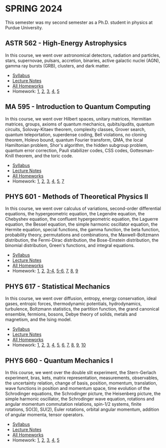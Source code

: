 # SPRING 2024

This semester was my second semester as a Ph.D. student in physics at Purdue University.

## ASTR 562 - High-Energy Astrophysics

In this course, we went over astronomical detectors, radiation and particles, stars, supernovae, pulsars, accretion, binaries, active galactic nuclei (AGN), gamma ray bursts (GRB), clusters, and dark matter.

-   [Syllabus](./ASTR562/Syllabus.pdf)
-   [Lecture Notes](./ASTR562/ASTR%20562%20-%20Lecture%20Notes.pdf)
-   [All Homeworks](./ASTR562/ASTR%20562%20-%20All%20Homeworks.pdf)
-   Homework: [1](./ASTR562/Homework/Homework%201%20Solution.pdf), [2](./ASTR562/Homework/Homework%202%20Solution.pdf), [3](./ASTR562/Homework/Homework%203%20Solution.pdf), [4](./ASTR562/Homework/Homework%204%20Solution.pdf), [5](./ASTR562/Homework/Homework%205%20Solution.pdf)

## MA 595 - Introduction to Quantum Computing

In this course, we went over Hilbert spaces, unitary matrices, Hermitian matrices, groups, axioms of quantum mechanics, qubits/qudits, quantum circuits, Solovay-Kitaev theorem, complexity classes, Grover search, quantum teleportation, superdense coding, Bell violations, no cloning theorem, Holevo bound, quantum Fourier transform, QMA, the local Hamiltonian problem, Shor's algorithm, the hidden subgroup problem, quantum error correction, Pauli stabilizer codes, CSS codes, Gottesman-Knill theorem, and the toric code.

-   [Syllabus](./MA595/Syllabus.pdf)
-   [Lecture Notes](./MA595/MA%20595%20-%20Lecture%20Notes.pdf)
-   [All Homeworks](./MA595/MA%20595%20-%20All%20Homeworks.pdf)
-   Homework: [1](./MA595/Homework/Homework%201%20Solution.pdf), [2](./MA595/Homework/Homework%202%20Solution.pdf), [3](./MA595/Homework/Homework%203%20Solution.pdf), [4](./MA595/Homework/Homework%204%20Solution.pdf), [5](./MA595/Homework/Homework%205%20Solution.pdf), [7](./MA595/Homework/Homework%207%20Solution.pdf)

## PHYS 601 - Methods of Theoretical Physics II

In this course, we went over calculus of variations, second-order differential equations, the hypergeometric equation, the Legendre equation, the Chebyshev equation, the confluent hypergeometric equation, the Laguerre equation, the Bessel equation, the simple harmonic oscillator equation, the Hermite equation, special functions, the gamma function, the beta function, probability theory, permutations and combinations, the Maxwell-Boltzmann distribution, the Fermi-Dirac distribution, the Bose-Einstein distribution, the binomial distribution, Green's functions, and integral equations.

-   [Syllabus](./PHYS601/Syllabus.pdf)
-   [Lecture Notes](./PHYS601/PHYS%20601%20-%20Lecture%20Notes.pdf)
-   [All Homeworks](./PHYS601/PHYS%20601%20-%20All%20Homeworks.pdf)
-   Homework: [1](./PHYS601/Homework/Homework%201%20Solution.pdf), [2](./PHYS601/Homework/Homework%202%20Solution.pdf), [3-4](./PHYS601/Homework/Homework%203-4%20Solution.pdf), [5-6](./PHYS601/Homework/Homework%205-6%20Solution.pdf), [7](./PHYS601/Homework/Homework%207%20Solution.pdf), [8](./PHYS601/Homework/Homework%208%20Solution.pdf), [9](./PHYS601/Homework/Homework%209%20Solution.pdf)

## PHYS 617 - Statistical Mechanics

In this course, we went over diffusion, entropy, energy conservation, ideal gases, entropic forces, thermodynamic potentials, hydrodynamics, turbulence, Boltzmann statistics, the partition function, the grand canonical ensemble, fermions, bosons, Debye theory of solids, metals and magnetism, and the Ising model.

-   [Syllabus](./PHYS617/Syllabus.pdf)
-   [Lecture Notes](./PHYS617/PHYS%20617%20-%20Lecture%20Notes.pdf)
-   [All Homeworks](./PHYS617/PHYS%20617%20-%20All%20Homeworks.pdf)
-   Homework: [1](./PHYS617/Homework/Homework%201%20Solution.pdf), [2](./PHYS617/Homework/Homework%202%20Solution.pdf), [3](./PHYS617/Homework/Homework%203%20Solution.pdf), [4](./PHYS617/Homework/Homework%204%20Solution.pdf), [5](./PHYS617/Homework/Homework%205%20Solution.pdf), [6](./PHYS617/Homework/Homework%206%20Solution.pdf), [7](./PHYS617/Homework/Homework%207%20Solution.pdf), [8](./PHYS617/Homework/Homework%208%20Solution.pdf), [9](./PHYS617/Homework/Homework%209%20Solution.pdf), [10](./PHYS617/Homework/Homework%2010%20Solution.pdf)

## PHYS 660 - Quantum Mechanics I

In this course, we went over the double slit experiment, the Stern-Gerlach experiment, bras, kets, matrix representation, measurements, observables, the uncertainty relation, change of basis, position, momentum, translation, wave functions in position and momentum space, time evolution of the Schrodinger equations, the Schrodinger picture, the Heisenberg picture, the simple harmonic oscillator, the Schrodinger wave equation, rotations and angular momentum commutation relations, spin-1/2 systems, finite rotations, SO(3), SU(2), Euler rotations, orbital angular momentum, addition of angular momenta, tensor operators.

-   [Syllabus](./PHYS660/Syllabus.pdf)
-   [Lecture Notes](./PHYS660/PHYS%20660%20-%20Lecture%20Notes.pdf)
-   [All Homeworks](./PHYS660/PHYS%20660%20-%20All%20Homeworks.pdf)
-   Homework: [1](./PHYS660/Homework/Homework%201%20Solution.pdf), [2](./PHYS660/Homework/Homework%202%20Solution.pdf), [3](./PHYS660/Homework/Homework%203%20Solution.pdf), [4](./PHYS660/Homework/Homework%204%20Solution.pdf), [5](./PHYS660/Homework/Homework%205%20Solution.pdf)
